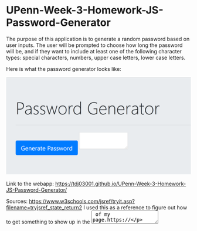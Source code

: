 # UPenn-Week-3-Homework-JS-Password-Generator


The purpose of this application is to generate a random password based on user inputs. The user will be prompted to choose how long the password will be, and if they want to include at least one of the following character types: special characters, numbers, upper case letters, lower case letters. 

Here is what the password generator looks like:

![screenshot](Assets/images/Password-Generator-screenshot.png)

Link to the webapp: https://tdj03001.github.io/UPenn-Week-3-Homework-JS-Password-Generator/



Sources:
https://www.w3schools.com/jsref/tryit.asp?filename=tryjsref_state_return2   I used this as a reference to figure out how to get something to show up in the <textarea> of my page.https://

www.w3schools.com/js/js_comparisons.asp    I used this to find the "not equal to" operator !==

https://www.kirupa.com/html5/picking_random_item_from_array.htm    Used this page for help with random value selection from arrays.

https://www.w3schools.com/howto/howto_js_copy_clipboard.asp    Showed me how to copy password to clipboard 